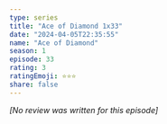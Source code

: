 ```yaml
---
type: series
title: "Ace of Diamond 1x33"
date: "2024-04-05T22:35:55"
name: "Ace of Diamond"
season: 1
episode: 33
rating: 3
ratingEmoji: ⭐️⭐️⭐️
share: false
---
```


_[No review was written for this episode]_
